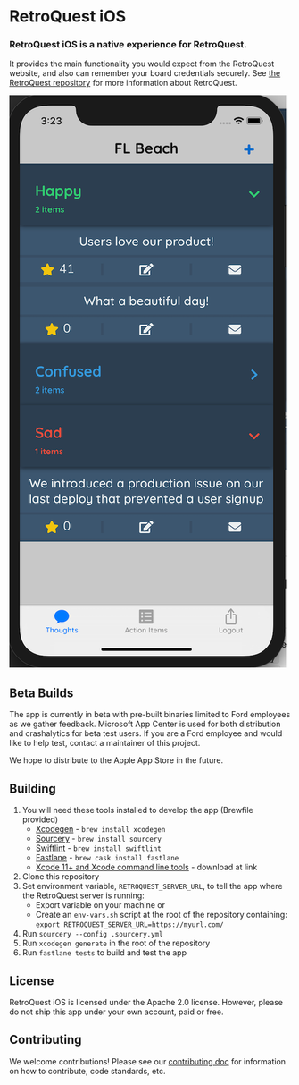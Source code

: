 # RetroQuest iOS

### RetroQuest iOS is a native experience for RetroQuest.  

It provides the main functionality you would expect from the RetroQuest website, and also can remember your board credentials securely.
See [the RetroQuest repository](https://github.com/FordLabs/retroquest) for more information about RetroQuest.

![Thoughts Screen](screenshots/thoughts.png)

## Beta Builds

The app is currently in beta with pre-built binaries limited to Ford employees as we gather feedback.
Microsoft App Center is used for both distribution and crashalytics for beta test users.
If you are a Ford employee and would like to help test, contact a maintainer of this project.

We hope to distribute to the Apple App Store in the future.

## Building

1. You will need these tools installed to develop the app (Brewfile provided)
    * [Xcodegen](https://github.com/yonaskolb/XcodeGen) - ```brew install xcodegen```
    * [Sourcery](https://github.com/krzysztofzablocki/Sourcery) - ```brew install sourcery```
    * [Swiftlint](https://github.com/realm/SwiftLint) - ```brew install swiftlint```
    * [Fastlane](https://fastlane.tools/) - ```brew cask install fastlane```
    * [Xcode 11+ and Xcode command line tools](https://developer.apple.com/download/more/) - download at link
2. Clone this repository
3. Set environment variable, ```RETROQUEST_SERVER_URL```, to tell the app where the RetroQuest server is running:
    * Export variable on your machine or
    * Create an ```env-vars.sh``` script at the root of the repository containing: ```export RETROQUEST_SERVER_URL=https://myurl.com/```
4. Run ```sourcery --config .sourcery.yml```
5. Run ```xcodegen generate``` in the root of the repository
6. Run ```fastlane tests``` to build and test the app

## License

RetroQuest iOS is licensed under the Apache 2.0 license.
However, please do not ship this app under your own account, paid or free.

## Contributing

We welcome contributions!
Please see our [contributing doc](.github/CONTRIBUTING.md) for information on how to contribute, code standards, etc.
